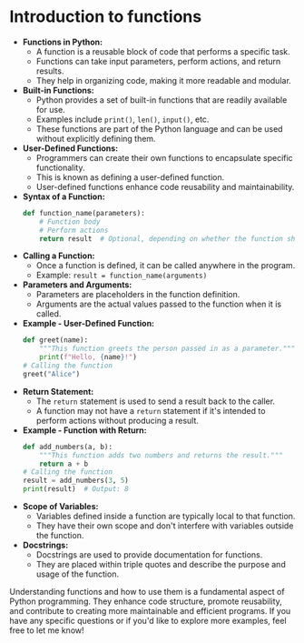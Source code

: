 # Introduction to functions

- **Functions in Python:**
	- A function is a reusable block of code that performs a specific task.
	- Functions can take input parameters, perform actions, and return results.
	- They help in organizing code, making it more readable and modular.
- **Built-in Functions:**
	- Python provides a set of built-in functions that are readily available for use.
	- Examples include `print()`, `len()`, `input()`, etc.
	- These functions are part of the Python language and can be used without explicitly defining them.
- **User-Defined Functions:**
	- Programmers can create their own functions to encapsulate specific functionality.
	- This is known as defining a user-defined function.
	- User-defined functions enhance code reusability and maintainability.
- **Syntax of a Function:**
  ```python
  def function_name(parameters):
      # Function body
      # Perform actions
      return result  # Optional, depending on whether the function should return a value
  ```
- **Calling a Function:**
	- Once a function is defined, it can be called anywhere in the program.
	- Example: `result = function_name(arguments)`
- **Parameters and Arguments:**
	- Parameters are placeholders in the function definition.
	- Arguments are the actual values passed to the function when it is called.
- **Example - User-Defined Function:**
  ```python
  def greet(name):
      """This function greets the person passed in as a parameter."""
      print(f"Hello, {name}!")
  # Calling the function
  greet("Alice")
  ```
- **Return Statement:**
	- The `return` statement is used to send a result back to the caller.
	- A function may not have a `return` statement if it's intended to perform actions without producing a result.
- **Example - Function with Return:**
  ```python
  def add_numbers(a, b):
      """This function adds two numbers and returns the result."""
      return a + b
  # Calling the function
  result = add_numbers(3, 5)
  print(result)  # Output: 8
  ```
- **Scope of Variables:**
	- Variables defined inside a function are typically local to that function.
	- They have their own scope and don't interfere with variables outside the function.
- **Docstrings:**
	- Docstrings are used to provide documentation for functions.
	- They are placed within triple quotes and describe the purpose and usage of the function.

Understanding functions and how to use them is a fundamental aspect of Python programming. They enhance code structure, promote reusability, and contribute to creating more maintainable and efficient programs. If you have any specific questions or if you'd like to explore more examples, feel free to let me know!